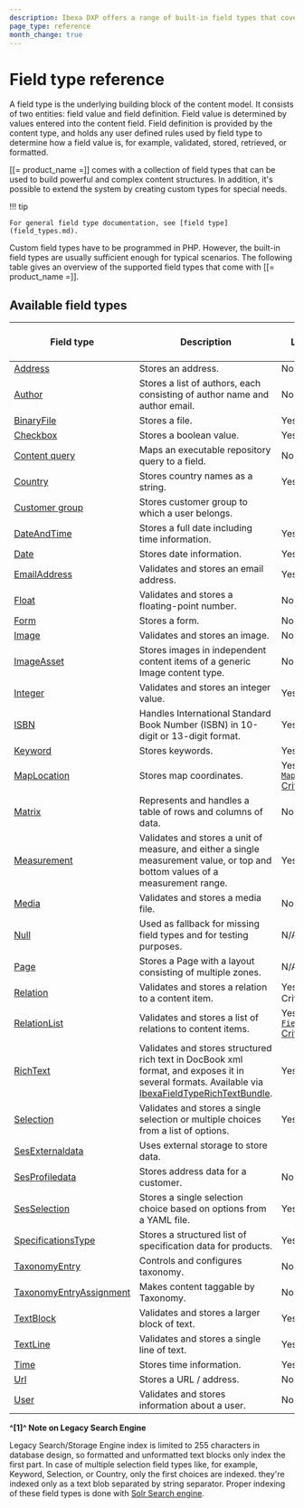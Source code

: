 ```yaml
---
description: Ibexa DXP offers a range of built-in field types that cover most common needs when creating content.
page_type: reference
month_change: true
---
```


# Field type reference

A field type is the underlying building block of the content model.
It consists of two entities: field value and field definition.
Field value is determined by values entered into the content field.
Field definition is provided by the content type, and holds any user defined rules used by field type to determine how a field value is, for example, validated, stored, retrieved, or formatted.

[[= product_name =]] comes with a collection of field types that can be used to build powerful and complex content structures.
In addition, it's possible to extend the system by creating custom types for special needs.

!!! tip

    For general field type documentation, see [field type](field_types.md).

Custom field types have to be programmed in PHP. However, the built-in field types are usually sufficient enough for typical scenarios.
The following table gives an overview of the supported field types that come with [[= product_name =]].


## Available field types

| Field type | Description | Searchable in Legacy Storage engine | Searchable with Solr/Elasticsearch |
|------------|-------------|-------------------------------------|----------------------|
| [Address](addressfield.md) | Stores an address. | No | No |
| [Author](authorfield.md) | Stores a list of authors, each consisting of author name and author email. | No | Yes |
| [BinaryFile](binaryfilefield.md) | Stores a file.| Yes | Yes |
| [Checkbox](checkboxfield.md) | Stores a boolean value. | Yes | Yes |
| [Content query](contentqueryfield.md) | Maps an executable repository query to a field. | No | No |
| [Country](countryfield.md) | Stores country names as a string. | Yes[^1^](#1-note-on-legacy-search-engine) | Yes |
| [Customer group](customergroupfield.md) | Stores customer group to which a user belongs.
| [DateAndTime](dateandtimefield.md) | Stores a full date including time information. | Yes | Yes |
| [Date](datefield.md) | Stores date information. | Yes | Yes  |
| [EmailAddress](emailaddressfield.md) | Validates and stores an email address. | Yes  | Yes  |
| [Float](floatfield.md) | Validates and stores a floating-point number. | No | Yes |
| [Form](formfield.md) | Stores a form. | No | Yes |
| [Image](imagefield.md) | Validates and stores an image. | No | Yes |
|[ImageAsset](imageassetfield.md)|Stores images in independent content items of a generic Image content type.| No | Yes |
| [Integer](integerfield.md) | Validates and stores an integer value. | Yes | Yes |
| [ISBN](isbnfield.md) | Handles International Standard Book Number (ISBN) in 10-digit or 13-digit format.  | Yes | Yes |
| [Keyword](keywordfield.md) | Stores keywords. | Yes[^1^](#1-note-on-legacy-search-engine) | Yes |
| [MapLocation](maplocationfield.md) | Stores map coordinates. | Yes, with [`MapLocationDistance` Criterion](maplocationdistance_criterion.md) | Yes |
| [Matrix](matrixfield.md) | Represents and handles a table of rows and columns of data. | No | No |
| [Measurement](measurementfield.md) | Validates and stores a unit of measure, and either a single measurement value, or top and bottom values of a measurement range. | Yes | Yes |
| [Media](mediafield.md) | Validates and stores a media file. | No | Yes |
| [Null](nullfield.md) | Used as fallback for missing field types and for testing purposes. | N/A | N/A |
| [Page](pagefield.md) | Stores a Page with a layout consisting of multiple zones. | N/A | N/A |
| [Relation](relationfield.md) | Validates and stores a relation to a content item. | Yes, with both [`Field`](fieldrelation_criterion.md) Criteria | Yes |
| [RelationList](relationlistfield.md) | Validates and stores a list of relations to content items. | Yes, with [`FieldRelation` Criterion](fieldrelation_criterion.md) | Yes |
| [RichText](richtextfield.md) | Validates and stores structured rich text in DocBook xml format, and exposes it in several formats. Available via [IbexaFieldTypeRichTextBundle](https://github.com/ibexa/fieldtype-richtext). | Yes[^1^](#1-note-on-legacy-search-engine)  | Yes |
| [Selection](selectionfield.md) | Validates and stores a single selection or multiple choices from a list of options. | Yes[^1^](#1-note-on-legacy-search-engine) | Yes |
| [SesExternaldata](sesexternaldata.md) | Uses external storage to store data. |||
| [SesProfiledata](sesprofiledata.md) | Stores address data for a customer. | No | No |
| [SesSelection](sesselection.md) | Stores a single selection choice based on options from a YAML file. | Yes | Yes |
| [SpecificationsType](specificationstype.md) | Stores a structured list of specification data for products. | Yes | Yes |
| [TaxonomyEntry](taxonomyentryfield.md) | Controls and configures taxonomy. | No | Yes |
| [TaxonomyEntryAssignment](taxonomyentryassignmentfield.md) | Makes content taggable by Taxonomy. | No | Yes |
| [TextBlock](textblockfield.md) | Validates and stores a larger block of text. | Yes[^1^](#1-note-on-legacy-search-engine) | Yes |
| [TextLine](textlinefield.md) | Validates and stores a single line of text. | Yes | Yes |
| [Time](timefield.md) | Stores time information. | Yes | Yes |
| [Url](urlfield.md) | Stores a URL / address. | No | Yes |
| [User](userfield.md) | Validates and stores information about a user. | No | No |

<a id="1-note-on-legacy-search-engine"></a>**^[1]^ Note on Legacy Search Engine**

Legacy Search/Storage Engine index is limited to 255 characters in database design, so formatted and unformatted text blocks only index the first part.
In case of multiple selection field types like, for example, Keyword, Selection, or Country, only the first choices are indexed. they're indexed only as a text blob separated by string separator.
Proper indexing of these field types is done with [Solr Search engine](solr_overview.md).
